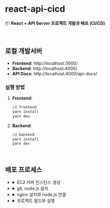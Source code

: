 # react-api-cicd

📦 **React + API Server 프로젝트 개발과 배포 (CI/CD)**

<br />

## 로컬 개발서버

- **Frontend**: http://localhost:3000/
- **Backend**: http://localhost:4000/
- **API Docs**: http://localhost:4000/api-docs/

### 실행 방법

1. **Frontend**:

   ```bash
   cd frontend
   yarn install
   yarn dev
   ```

2. **Backend**:

   ```bash
   cd backend
   yarn install
   yarn dev
   ```

<br />

## 배포 프로세스

- <details>
     <summary>EC2 서버 인스턴스 생성</summary>

  ### EC2 서버 인스턴스 생성

  > EC2 (Elastic Compute Cloud)
  > <br />
  > AWS의 가상 서버 서비스로, 유연한 클라우드 컴퓨팅 환경을 제공

  #### 1. EC2 인스턴스 생성 과정

  1.  AWS 로그인
      - [AWS](https://aws.amazon.com/ko)에 로그인한다.
  2.  EC2 검색 및 인스턴스 생성
      - AWS 콘솔에서 `EC2` 검색 -> **Launch Instance** 클릭
  3.  인스턴스 이미지 선택 (AMI)
      - **Amazon Linux 2 AMI (HVM), 64-bit (x86)** 선택
      - 2023년 3월 15일 출시된 Amazon Linux 2023 (AL2023) AMI가 기본으로 설정되어 있을 수 있다.
      - ⚠️ AL2023 변경점:
        - HTTPS 설정 추가
        - `amazon-linux-extras` 명령이 제거됨
        - 새로운 패키지 매니저 **dnf** 사용
  4.  인스턴스 타입 선택
      - **t2.micro**: CPU 1개, RAM 1G 사양
        - 최초 1년간 매달 750시간 **무료로 사용 가능**하다.
        - 1년 또는 3년의 약정인 예약 인스턴스(Reserved Instance)를 지정할 경우 비용은 절반 정도로 줄일 수 있다.
  5.  스토리지 추가 (Add Storage)
      - 기본값을 **30GB**로 수정 (30GB까지 무료 제공)
  6.  보안 그룹 설정 (Configure Security Group)
      - **Security Group Name**: 의미 있는 이름으로 변경
      - **Add Rule** 버튼으로 80, 443 포트 추가 (HTTP, HTTPS 트래픽 허용)
      - **Review and Launch** 클릭으로 다음 단계로 이동
  7.  키 페어 생성 (Key Pair)
      - Key Pair 생성 후, 개인 키 파일(Private Key)을 다운로드
      - ⚠️ Key Pair 주의사항:
        - 키 파일은 한 번만 다운로드 가능하므로 안전한 위치에 백업해야 한다.
        - 키 파일을 분실하면 인스턴스에 접근할 수 없음
      - Launch Instances 클릭으로 인스턴스를 생성

  ### 2. 인스턴스 세부 정보 확인

  만들어진 인스턴스 아이디 링크를 클릭하면 하단에 Public IP를 복사할 수 있다.

  > **172로 시작하는 IP**는 내부 IP로, 외부 접근이 불가능하며 동일 네트워크 내의 다른 인스턴스에서만 접근 가능하다.

  ### 3. SSH 접속

  다운로드 받은 key는 사용자 홈 디렉토리에 keys 폴더를 만들어 이동하고 권한을 400으로
  수정한다.

  ```bash
  mkdir ~/keys
  mv ~/Downloads/react-api-server.pem ~/keys
  chmod 400 ~/keys/react-api-server.pem
  ```

  아래 명령어로 EC2 인스턴스에 접근

  ```bash
  ssh -i ~/keys/react-api-server.pem ec2-user@{PublicIP}
  ```

  </details>

- <details>
     <summary>git, node.js 설치</summary>

  ### git, node.js 설치

  ...

  </details>

- <details>
     <summary>nginx 설치와 node.js 연결</summary>

  ### nginx 설치와 node.js 연결

  ...

  </details>

- <details>
     <summary>프로젝트 빌드와 실행</summary>

  ### 프로젝트 빌드와 실행

  ...

  </details>
